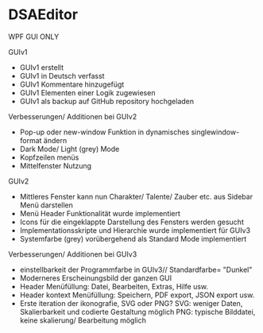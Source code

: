 # DSAEditor
 
WPF GUI ONLY

GUIv1
- GUIv1 erstellt
- GUIv1 in Deutsch verfasst
- GUIv1 Kommentare hinzugefügt
- GUIv1 Elementen einer Logik zugewiesen
- GUIv1 als backup auf GitHub repository hochgeladen
 
Verbesserungen/ Additionen bei GUIv2
- Pop-up oder new-window Funktion in dynamisches singlewindow-format ändern
- Dark Mode/ Light (grey) Mode
- Kopfzeilen menüs
- Mittelfenster Nutzung


GUIv2
- Mittleres Fenster kann nun Charakter/ Talente/ Zauber etc. aus Sidebar Menü darstellen
- Menü Header Funktionalität wurde implementiert
- Icons für die eingeklappte Darstellung des Fensters werden gesucht
- Implementationsskripte und Hierarchie wurde implementiert für GUIv3
- Systemfarbe (grey) vorübergehend als Standard Mode implementiert

Verbesserungen/ Additionen bei GUIv3
- einstellbarkeit der Programmfarbe in GUIv3// Standardfarbe= "Dunkel"
- Moderneres Erscheinungsbild der ganzen GUI
- Header Menüfüllung: Datei, Bearbeiten, Extras, Hilfe usw.
- Header kontext Menüfüllung: Speichern, PDF export, JSON export usw.
- Erste iteration der ikonografie, SVG oder PNG?
		   SVG: weniger Daten, Skalierbarkeit und codierte Gestaltung möglich
		   PNG: typische Bilddatei, keine skalierung/ Bearbeitung möglich
